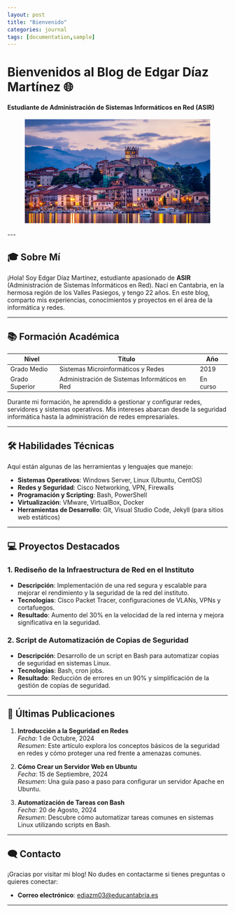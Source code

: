 ```yaml
---
layout: post
title: "Bienvenido"
categories: journal
tags: [documentation,sample]
---
```



# Bienvenidos al Blog de Edgar Díaz Martínez 🌐
#### Estudiante de Administración de Sistemas Informáticos en Red (ASIR)
<figure>
<img src='/assets/img/cantabria.jpg'>
</figure>
---

## 🎓 Sobre Mí
¡Hola! Soy Edgar Díaz Martínez, estudiante apasionado de **ASIR** (Administración de Sistemas Informáticos en Red). Nací en Cantabria, en la hermosa región de los Valles Pasiegos, y tengo 22 años. En este blog, comparto mis experiencias, conocimientos y proyectos en el área de la informática y redes.

---

## 📚 Formación Académica

| Nivel            | Título                                    | Año       |
|------------------|-------------------------------------------|-----------|
| Grado Medio      | Sistemas Microinformáticos y Redes        | 2019      |
| Grado Superior   | Administración de Sistemas Informáticos en Red | En curso |

Durante mi formación, he aprendido a gestionar y configurar redes, servidores y sistemas operativos. Mis intereses abarcan desde la seguridad informática hasta la administración de redes empresariales.

---

## 🛠️ Habilidades Técnicas

Aquí están algunas de las herramientas y lenguajes que manejo:

- **Sistemas Operativos**: Windows Server, Linux (Ubuntu, CentOS)
- **Redes y Seguridad**: Cisco Networking, VPN, Firewalls
- **Programación y Scripting**: Bash, PowerShell
- **Virtualización**: VMware, VirtualBox, Docker
- **Herramientas de Desarrollo**: Git, Visual Studio Code, Jekyll (para sitios web estáticos)

---

## 💻 Proyectos Destacados

### 1. **Rediseño de la Infraestructura de Red en el Instituto**
   - **Descripción**: Implementación de una red segura y escalable para mejorar el rendimiento y la seguridad de la red del instituto.
   - **Tecnologías**: Cisco Packet Tracer, configuraciones de VLANs, VPNs y cortafuegos.
   - **Resultado**: Aumento del 30% en la velocidad de la red interna y mejora significativa en la seguridad.

### 2. **Script de Automatización de Copias de Seguridad**
   - **Descripción**: Desarrollo de un script en Bash para automatizar copias de seguridad en sistemas Linux.
   - **Tecnologías**: Bash, cron jobs.
   - **Resultado**: Reducción de errores en un 90% y simplificación de la gestión de copias de seguridad.

---


## 📝 Últimas Publicaciones

1. **Introducción a la Seguridad en Redes**  
   *Fecha*: 1 de Octubre, 2024  
   *Resumen*: Este artículo explora los conceptos básicos de la seguridad en redes y cómo proteger una red frente a amenazas comunes.

2. **Cómo Crear un Servidor Web en Ubuntu**  
   *Fecha*: 15 de Septiembre, 2024  
   *Resumen*: Una guía paso a paso para configurar un servidor Apache en Ubuntu.

3. **Automatización de Tareas con Bash**  
   *Fecha*: 20 de Agosto, 2024  
   *Resumen*: Descubre cómo automatizar tareas comunes en sistemas Linux utilizando scripts en Bash.

---

## 🗨️ Contacto

¡Gracias por visitar mi blog! No dudes en contactarme si tienes preguntas o quieres conectar:

- **Correo electrónico**: [ediazm03@educantabria.es](mailto:ediazm03@educantabria.es)

---